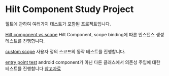 # Hilt Component Study Project

힐트에 관하여 여러가지 테스트가 포함된 프로젝트입니다.

[Hilt component vs scope](https://github.com/EHK00/HiltComponentStudy/tree/main/scopeTest)
Hilt Component, scope binding에 따른 인스턴스 생성 테스트를 진행합니다.

[custom scope](https://github.com/EHK00/HiltComponentStudy/tree/main/customScopeTest)
사용자 정의 스코프의 동작 테스트를 진행합니다.

[entry point test]()
android component가 아닌 다른 클래스에서 의존성 주입에 대한 테스트를 진행합니다
[참고자료](https://myungpyo.medium.com/hilt-custom-component-%ED%99%9C%EC%9A%A9%ED%95%98%EA%B8%B0-a0452fe2566a)

